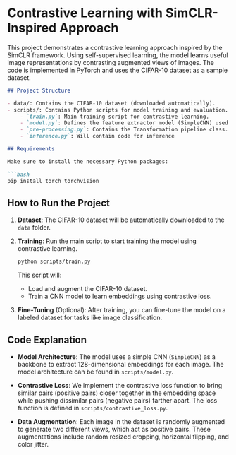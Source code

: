 # Contrastive Learning with SimCLR-Inspired Approach

This project demonstrates a contrastive learning approach inspired by the SimCLR framework. Using self-supervised learning, the model learns useful image representations by contrasting augmented views of images. The code is implemented in PyTorch and uses the CIFAR-10 dataset as a sample dataset.

```markdown
## Project Structure

- data/: Contains the CIFAR-10 dataset (downloaded automatically).
- scripts/: Contains Python scripts for model training and evaluation.
    - `train.py`: Main training script for contrastive learning.
    - `model.py`: Defines the feature extractor model (SimpleCNN) used for embedding images.
    - `pre-processing.py`: Contains the Transformation pipeline class.
    - `inference.py`: Will contain code for inference

## Requirements

Make sure to install the necessary Python packages:

```bash
pip install torch torchvision
```

## How to Run the Project

1. **Dataset**: The CIFAR-10 dataset will be automatically downloaded to the `data` folder.

2. **Training**: Run the main script to start training the model using contrastive learning.

   ```bash
   python scripts/train.py
   ```

   This script will:
   - Load and augment the CIFAR-10 dataset.
   - Train a CNN model to learn embeddings using contrastive loss.

3. **Fine-Tuning** (Optional): After training, you can fine-tune the model on a labeled dataset for tasks like image classification.

## Code Explanation

- **Model Architecture**:
  The model uses a simple CNN (`SimpleCNN`) as a backbone to extract 128-dimensional embeddings for each image. The model architecture can be found in `scripts/model.py`.

- **Contrastive Loss**:
  We implement the contrastive loss function to bring similar pairs (positive pairs) closer together in the embedding space while pushing dissimilar pairs (negative pairs) farther apart. The loss function is defined in `scripts/contrastive_loss.py`.

- **Data Augmentation**:
  Each image in the dataset is randomly augmented to generate two different views, which act as positive pairs. These augmentations include random resized cropping, horizontal flipping, and color jitter.
